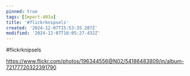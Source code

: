 ```yaml
---
pinned: true
tags: [Import-403a]
title: '#flickrknipsels'
created: '2024-12-07T15:53:35.287Z'
modified: '2024-12-07T16:05:27.432Z'
---
```


#flickrknipsels

https://www.flickr.com/photos/196344556@N02/54186483809/in/album-72177720322391790
